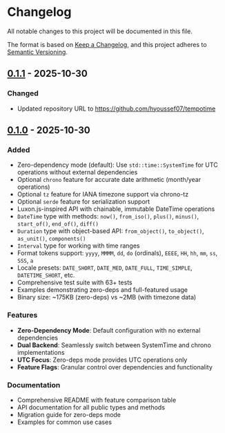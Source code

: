 # Changelog

All notable changes to this project will be documented in this file.

The format is based on [Keep a Changelog](https://keepachangelog.com/en/1.0.0/),
and this project adheres to [Semantic Versioning](https://semver.org/spec/v2.0.0.html).

## [0.1.1] - 2025-10-30

### Changed
- Updated repository URL to https://github.com/hyoussef07/tempotime

## [0.1.0] - 2025-10-30

### Added
- Zero-dependency mode (default): Use `std::time::SystemTime` for UTC operations without external dependencies
- Optional `chrono` feature for accurate date arithmetic (month/year operations)
- Optional `tz` feature for IANA timezone support via chrono-tz
- Optional `serde` feature for serialization support
- Luxon.js-inspired API with chainable, immutable DateTime operations
- `DateTime` type with methods: `now()`, `from_iso()`, `plus()`, `minus()`, `start_of()`, `end_of()`, `diff()`
- `Duration` type with object-based API: `from_object()`, `to_object()`, `as_unit()`, `components()`
- `Interval` type for working with time ranges
- Format tokens support: `yyyy`, `MMMM`, `dd`, `do` (ordinals), `EEEE`, `HH`, `hh`, `mm`, `ss`, `SSS`, `a`
- Locale presets: `DATE_SHORT`, `DATE_MED`, `DATE_FULL`, `TIME_SIMPLE`, `DATETIME_SHORT`, etc.
- Comprehensive test suite with 63+ tests
- Examples demonstrating zero-deps and full-featured usage
- Binary size: ~175KB (zero-deps) vs ~2MB (with timezone data)

### Features
- **Zero-Dependency Mode**: Default configuration with no external dependencies
- **Dual Backend**: Seamlessly switch between SystemTime and chrono implementations
- **UTC Focus**: Zero-deps mode provides UTC operations only
- **Feature Flags**: Granular control over dependencies and functionality

### Documentation
- Comprehensive README with feature comparison table
- API documentation for all public types and methods
- Migration guide for zero-deps mode
- Examples for common use cases

[0.1.1]: https://github.com/hyoussef07/tempotime/releases/tag/v0.1.1
[0.1.0]: https://github.com/hyoussef07/tempotime/releases/tag/v0.1.0